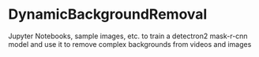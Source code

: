 # DynamicBackgroundRemoval
Jupyter Notebooks, sample images, etc. to train a detectron2 mask-r-cnn model and use it to remove complex backgrounds from videos and images
